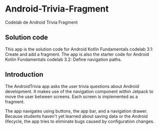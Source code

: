 # Android-Trivia-Fragment
Codelab de Android Trivia Fragment

**Solution code**
------------

This app is the solution code for Android Kotlin Fundamentals codelab 3.1:
Create and add a fragment. The app is also the starter code for Android Kotlin
Fundamentals codelab 3.2: Define navigation paths.

**Introduction**
------------

The AndroidTrivia app asks the user trivia questions about Android development.
It makes use of the navigation component within Jetpack to move the user between
screens. Each screen is implemented as a fragment.

The app navigates using buttons, the app bar, and a navigation drawer. Because
students haven't yet learned about saving data or the Android lifecycle, the app
tries to eliminate bugs caused by configuration changes.
